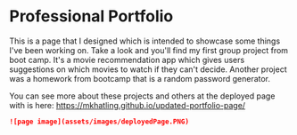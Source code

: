 # Professional Portfolio

This is a page that I designed which is intended to showcase some things I've been working on. Take a look and you'll find my first group project from boot camp. It's a movie recommendation app which gives users suggestions on which movies to watch if they can't decide. Another project was a homework from bootcamp that is a random password generator. 

You can see more about these projects and others at the deployed page with is here: https://mkhatling.github.io/updated-portfolio-page/

```md
![page image](assets/images/deployedPage.PNG)
```
